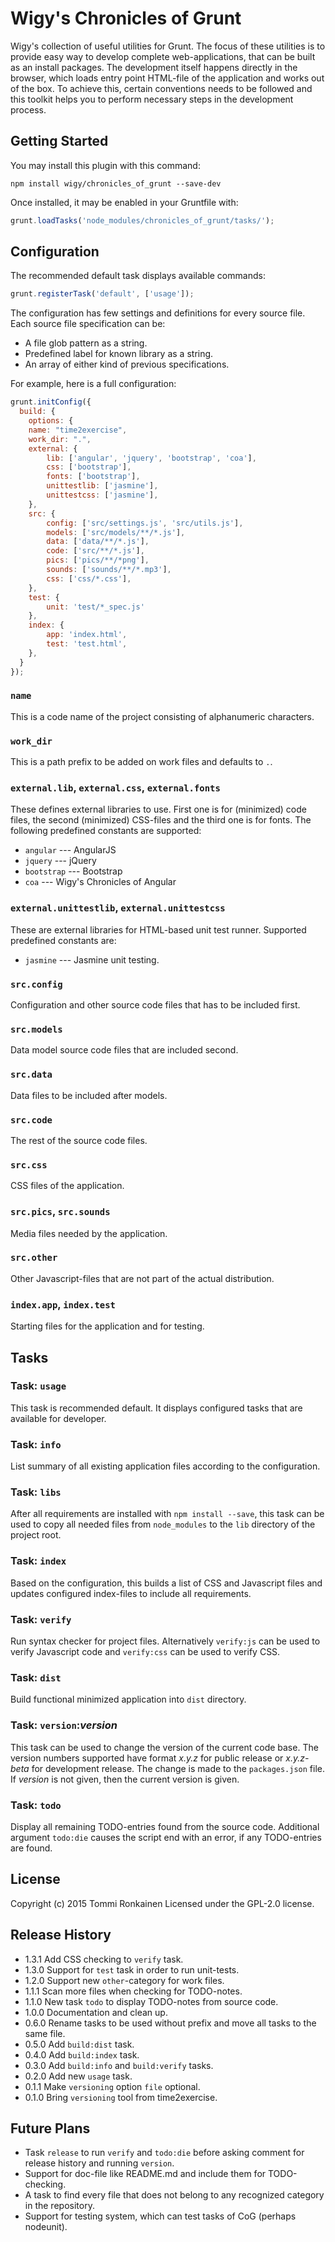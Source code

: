 # Wigy's Chronicles of Grunt

Wigy's collection of useful utilities for Grunt. The focus of these utilities
is to provide easy way to develop complete web-applications, that can be built
as an install packages. The development itself happens directly in the browser,
which loads entry point HTML-file of the application and works out of the box.
To achieve this, certain conventions needs to be followed and this toolkit
helps you to perform necessary steps in the development process.

## Getting Started

You may install this plugin with this command:
```shell
npm install wigy/chronicles_of_grunt --save-dev
```

Once installed, it may be enabled in your Gruntfile with:
```js
grunt.loadTasks('node_modules/chronicles_of_grunt/tasks/');
```

## Configuration

The recommended default task displays available commands:
```js
grunt.registerTask('default', ['usage']);
```

The configuration has few settings and definitions for every source file. Each
source file specification can be:

* A file glob pattern as a string.
* Predefined label for known library as a string.
* An array of either kind of previous specifications.

For example, here is a full configuration:
```js
grunt.initConfig({
  build: {
    options: {
    name: "time2exercise",
    work_dir: ".",
    external: {
        lib: ['angular', 'jquery', 'bootstrap', 'coa'],
        css: ['bootstrap'],
        fonts: ['bootstrap'],
        unittestlib: ['jasmine'],
        unittestcss: ['jasmine'],
    },
    src: {
        config: ['src/settings.js', 'src/utils.js'],
        models: ['src/models/**/*.js'],
        data: ['data/**/*.js'],
        code: ['src/**/*.js'],
        pics: ['pics/**/*png'],
        sounds: ['sounds/**/*.mp3'],
        css: ['css/*.css'],
    },
    test: {
        unit: 'test/*_spec.js'
    },
    index: {
        app: 'index.html',
        test: 'test.html',
    },
  }
});
```

### `name`
This is a code name of the project consisting of alphanumeric characters.

### `work_dir`
This is a path prefix to be added on work files and defaults to `.`.

### `external.lib`, `external.css`, `external.fonts`
These defines external libraries to use. First one is for (minimized) code files,
the second (minimized) CSS-files and the third one is for fonts. The following
predefined constants are supported:
* `angular` --- AngularJS
* `jquery` --- jQuery
* `bootstrap` --- Bootstrap
* `coa` --- Wigy's Chronicles of Angular

### `external.unittestlib`, `external.unittestcss`
These are external libraries for HTML-based unit test runner. Supported predefined
constants are:
* `jasmine` --- Jasmine unit testing.

### `src.config`
Configuration and other source code files that has to be included first.

### `src.models`
Data model source code files that are included second.

### `src.data`
Data files to be included after models.

### `src.code`
The rest of the source code files.

### `src.css`
CSS files of the application.

### `src.pics`, `src.sounds`
Media files needed by the application.

### `src.other`
Other Javascript-files that are not part of the actual distribution.

### `index.app`, `index.test`
Starting files for the application and for testing.

## Tasks

### Task: `usage`

This task is recommended default. It displays configured tasks that are
available for developer.

### Task: `info`

List summary of all existing application files according to the configuration.

### Task: `libs`

After all requirements are installed with `npm install --save`, this task can be used
to copy all needed files from `node_modules` to the `lib` directory of the project root.

### Task: `index`

Based on the configuration, this builds a list of CSS and Javascript files and
updates configured index-files to include all requirements.

### Task: `verify`

Run syntax checker for project files. Alternatively `verify:js` can be used to verify
Javascript code and `verify:css` can be used to verify CSS.

### Task: `dist`

Build functional minimized application into `dist` directory.

### Task: `version`:*version*

This task can be used to change the version of the current code base.
The version numbers supported have format *x.y.z* for public release or
*x.y.z-beta* for development release. The change is made to the `packages.json`
file. If *version* is not given, then the current version is given.

### Task: `todo`

Display all remaining TODO-entries found from the source code. Additional argument
`todo:die` causes the script end with an error, if any TODO-entries are found.

## License

Copyright (c) 2015 Tommi Ronkainen
Licensed under the GPL-2.0 license.

## Release History

* 1.3.1 Add CSS checking to `verify` task.
* 1.3.0 Support for `test` task in order to run unit-tests.
* 1.2.0 Support new `other`-category for work files.
* 1.1.1 Scan more files when checking for TODO-notes.
* 1.1.0 New task `todo` to display TODO-notes from source code.
* 1.0.0 Documentation and clean up.
* 0.6.0 Rename tasks to be used without prefix and move all tasks to the same file.
* 0.5.0 Add `build:dist` task.
* 0.4.0 Add `build:index` task.
* 0.3.0 Add `build:info` and `build:verify` tasks.
* 0.2.0 Add new `usage` task.
* 0.1.1 Make `versioning` option `file` optional.
* 0.1.0 Bring `versioning` tool from time2exercise.

## Future Plans

* Task `release` to run `verify` and `todo:die` before asking comment for release history and running `version`.
* Support for doc-file like README.md and include them for TODO-checking.
* A task to find every file that does not belong to any recognized category in the repository.
* Support for testing system, which can test tasks of CoG (perhaps nodeunit).